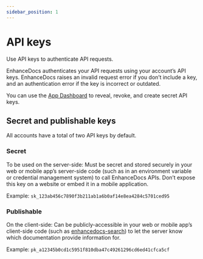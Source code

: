 ```yaml
---
sidebar_position: 1
---
```


# API keys
Use API keys to authenticate API requests.

EnhanceDocs authenticates your API requests using your account’s API keys. EnhanceDocs raises an invalid request error if you don’t include a key, and an authentication error if the key is incorrect or outdated.

You can use the [App Dashboard](https://app.enhancedocs.com/settings/api-keys) to reveal, revoke, and create secret API keys.

## Secret and publishable keys

All accounts have a total of two API keys by default.

### Secret
To be used on the server-side: Must be secret and stored securely in your web or mobile app’s server-side code (such as in an environment variable or credential management system) to call EnhanceDocs APIs. Don’t expose this key on a website or embed it in a mobile application.

Example: `sk_123ab456c7890f3b211ab1a6b0af14e8ea4284c5701ced95`

### Publishable
On the client-side: Can be publicly-accessible in your web or mobile app’s client-side code (such as [enhancedocs-search](https://www.npmjs.com/package/enhancedocs-search)) to let the server know which documentation provide information for.

Example: `pk_a12345b0cd1c5951f810dba47c49261296cd6ed41cfca5cf`

